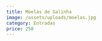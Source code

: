 ```yaml
---
title: Moelas de Galinha
image: /assets/uploads/moelas.jpg
category: Entradas
price: 250
---
```


